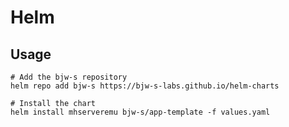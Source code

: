 # Helm

## Usage

```shell
# Add the bjw-s repository
helm repo add bjw-s https://bjw-s-labs.github.io/helm-charts

# Install the chart
helm install mhserveremu bjw-s/app-template -f values.yaml
```